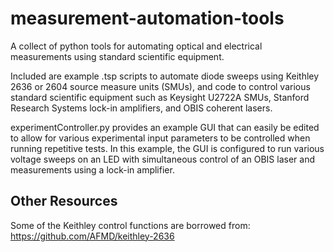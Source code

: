 # measurement-automation-tools
A collect of python tools for automating optical and electrical measurements using standard scientific equipment.

Included are example .tsp scripts to automate diode sweeps using Keithley 2636 or 2604 source measure units (SMUs), and code to control various standard scientific equipment such as Keysight U2722A SMUs, Stanford Research Systems lock-in amplifiers, and OBIS coherent lasers. 

experimentController.py provides an example GUI that can easily be edited to allow for various experimental input parameters to be controlled when running repetitive tests. In this example, the GUI is configured to run various voltage sweeps on an LED with simultaneous control of an OBIS laser and measurements using a lock-in amplifier.

## Other Resources
Some of the Keithley control functions are borrowed from: https://github.com/AFMD/keithley-2636
